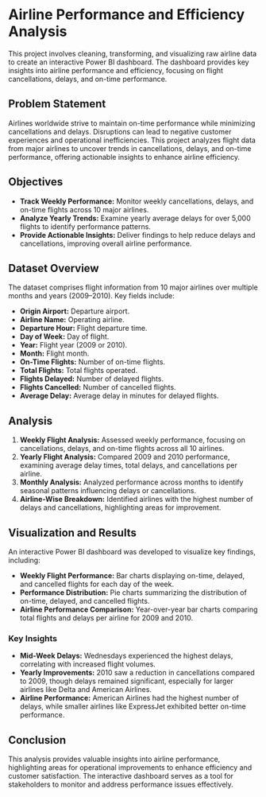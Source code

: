 # Airline Performance and Efficiency Analysis

This project involves cleaning, transforming, and visualizing raw airline data to create an interactive Power BI dashboard. The dashboard provides key insights into airline performance and efficiency, focusing on flight cancellations, delays, and on-time performance.

## Problem Statement

Airlines worldwide strive to maintain on-time performance while minimizing cancellations and delays. Disruptions can lead to negative customer experiences and operational inefficiencies. This project analyzes flight data from major airlines to uncover trends in cancellations, delays, and on-time performance, offering actionable insights to enhance airline efficiency.

## Objectives

- **Track Weekly Performance:** Monitor weekly cancellations, delays, and on-time flights across 10 major airlines.
- **Analyze Yearly Trends:** Examine yearly average delays for over 5,000 flights to identify performance patterns.
- **Provide Actionable Insights:** Deliver findings to help reduce delays and cancellations, improving overall airline performance.

## Dataset Overview

The dataset comprises flight information from 10 major airlines over multiple months and years (2009–2010). Key fields include:

- **Origin Airport:** Departure airport.
- **Airline Name:** Operating airline.
- **Departure Hour:** Flight departure time.
- **Day of Week:** Day of flight.
- **Year:** Flight year (2009 or 2010).
- **Month:** Flight month.
- **On-Time Flights:** Number of on-time flights.
- **Total Flights:** Total flights operated.
- **Flights Delayed:** Number of delayed flights.
- **Flights Cancelled:** Number of cancelled flights.
- **Average Delay:** Average delay in minutes for delayed flights.

## Analysis

1. **Weekly Flight Analysis:** Assessed weekly performance, focusing on cancellations, delays, and on-time flights across all 10 airlines.
2. **Yearly Flight Analysis:** Compared 2009 and 2010 performance, examining average delay times, total delays, and cancellations per airline.
3. **Monthly Analysis:** Analyzed performance across months to identify seasonal patterns influencing delays or cancellations.
4. **Airline-Wise Breakdown:** Identified airlines with the highest number of delays and cancellations, highlighting areas for improvement.

## Visualization and Results

An interactive Power BI dashboard was developed to visualize key findings, including:

- **Weekly Flight Performance:** Bar charts displaying on-time, delayed, and cancelled flights for each day of the week.
- **Performance Distribution:** Pie charts summarizing the distribution of on-time, delayed, and cancelled flights.
- **Airline Performance Comparison:** Year-over-year bar charts comparing total flights and delays per airline for 2009 and 2010.

### Key Insights

- **Mid-Week Delays:** Wednesdays experienced the highest delays, correlating with increased flight volumes.
- **Yearly Improvements:** 2010 saw a reduction in cancellations compared to 2009, though delays remained significant, especially for larger airlines like Delta and American Airlines.
- **Airline Performance:** American Airlines had the highest number of delays, while smaller airlines like ExpressJet exhibited better on-time performance.

## Conclusion

This analysis provides valuable insights into airline performance, highlighting areas for operational improvements to enhance efficiency and customer satisfaction. The interactive dashboard serves as a tool for stakeholders to monitor and address performance issues effectively. 

